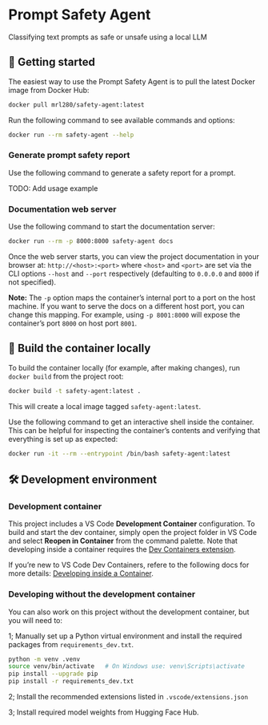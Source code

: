 # Prompt Safety Agent

Classifying text prompts as safe or unsafe using a local LLM

## 🚀 Getting started

The easiest way to use the Prompt Safety Agent is to pull the latest Docker image from Docker Hub:

```bash
docker pull mrl280/safety-agent:latest
```

Run the following command to see available commands and options:

```bash
docker run --rm safety-agent --help
```

### Generate prompt safety report

Use the following command to generate a safety report for a prompt.

TODO: Add usage example

### Documentation web server

Use the following command to start the documentation server:

```bash
docker run --rm -p 8000:8000 safety-agent docs
```

Once the web server starts, you can view the project documentation in your browser at: `http://<host>:<port>` where `<host>` and `<port>` are set via the CLI options `--host` and `--port` respectively (defaulting to `0.0.0.0` and `8000` if not specified).

**Note:** The `-p` option maps the container’s internal port to a port on the host machine. If you want to serve the docs on a different host port, you can change this mapping. For example, using `-p 8001:8000` will expose the container’s port `8000` on host port `8001`.

## 🐳 Build the container locally

To build the container locally (for example, after making changes), run `docker build` from the project root:

```bash
docker build -t safety-agent:latest .
```

This will create a local image tagged `safety-agent:latest`.

Use the following command to get an interactive shell inside the container. This can be helpful for inspecting the container’s contents and verifying that everything is set up as expected:

```bash
docker run -it --rm --entrypoint /bin/bash safety-agent:latest
```

## 🛠️ Development environment

### Development container

This project includes a VS Code **Development Container** configuration. To build and start the dev container, simply open the project folder in VS Code and select **Reopen in Container** from the command palette. Note that developing inside a container requires the [Dev Containers extension](https://marketplace.visualstudio.com/items?itemName=ms-vscode-remote.remote-containers).

If you’re new to VS Code Dev Containers, refere to the following docs for more details: [Developing inside a Container](https://code.visualstudio.com/docs/remote/containers).

### Developing without the development container

You can also work on this project without the development container, but you will need to:

1; Manually set up a Python virtual environment and install the required packages from `requirements_dev.txt`.

```bash
python -m venv .venv
source venv/bin/activate   # On Windows use: venv\Scripts\activate
pip install --upgrade pip
pip install -r requirements_dev.txt
```

2; Install the recommended extensions listed in `.vscode/extensions.json`

3; Install required model weights from Hugging Face Hub.
